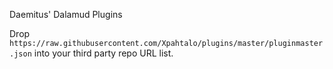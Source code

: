Daemitus' Dalamud Plugins

Drop `https://raw.githubusercontent.com/Xpahtalo/plugins/master/pluginmaster.json` into your third party repo URL list.
